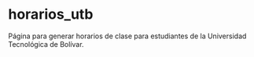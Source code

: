 # horarios_utb
Página para generar horarios de clase para estudiantes de la Universidad Tecnológica de Bolívar.

